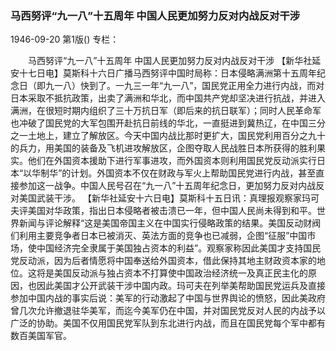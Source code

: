 ### 马西努评“九一八”十五周年  中国人民更加努力反对内战反对干涉

1946-09-20
第1版()
专栏：

　　马西努评“九一八”十五周年
    中国人民更加努力反对内战反对干涉
    【新华社延安十七日电】莫斯科十六日广播马西努评中国时局称：日本侵略满洲第十五周年纪念日（即九一八）快到了。一九三一年“九一八”，国民党正用全力进行内战，而对日本采取不抵抗政策，出卖了满洲和华北，而中国共产党却坚决进行抗战，并进入满洲，在很短时期内组织了三十万抗日军（即后来的抗日联军）；同时人民革命军也冲破了国民党的大军包围开赴抗日前线的华北，一直挺进到冀热辽，在中国三分之一土地上，建立了解放区。今天中国内战比那时更扩大，国民党利用百分之九十的兵力，用美国的装备及飞机进攻解放区，企图夺取人民战胜日本所获得的胜利果实。他们在外国资本援助下进行军事进攻，而外国资本则利用国民党反动派实行日本“以华制华”的计划。外国资本不仅在财政与军火上帮助国民党进行内战，甚至直接参加这一战争。中国人民号召在“九一八”十五周年纪念日，更加努力反对内战反对美国武装干涉。
    【新华社延安十六日电】莫斯科十五日讯：真理报观察家玛可夫评美国对华政策，指出日本侵略者被击溃已一年，但中国人民尚未得到和平。世界新闻与评论解释“这是美国帝国主义在中国实行侵略政策的结果。美国反动财阀们利用主要竞争者日本已被消灭、英法方面的竞争也已减弱，企图“征服”中国市场，使中国经济完全隶属于美国独占资本的利益”。观察家称因此美国才支持国民党反动派，因为后者情愿将中国奉送给外国资本，借此保持其地主财政资本家的地位。这将是美国反动派与独占资本不打算使中国政治经济统一及真正民主化的原因，也因此美国才公开武装干涉中国内政。玛可夫在列举美帮助国民党运兵及直接参加中国内战的事实后说：美军的行动激起了中国与世界舆论的愤怒，因此美政府曾几次允许撤退驻华美军，而迄今美军仍在中国，并对国民党反对人民的内战予以广泛的协助。美国不仅用国民党军队到东北进行内战，而且在国民党每个军中都有数百美国军官。
